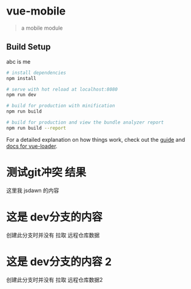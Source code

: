 # vue-mobile

> a mobile module

## Build Setup

abc is me

``` bash
# install dependencies
npm install

# serve with hot reload at localhost:8080
npm run dev

# build for production with minification
npm run build

# build for production and view the bundle analyzer report
npm run build --report
```

For a detailed explanation on how things work, check out the [guide](http://vuejs-templates.github.io/webpack/) and [docs for vue-loader](http://vuejs.github.io/vue-loader).

# 测试git冲突 结果
这里我 jsdawn 的内容

# 这是 dev分支的内容 
创建此分支时并没有 拉取 远程仓库数据

# 这是 dev分支的内容 2
创建此分支时并没有 拉取 远程仓库数据2